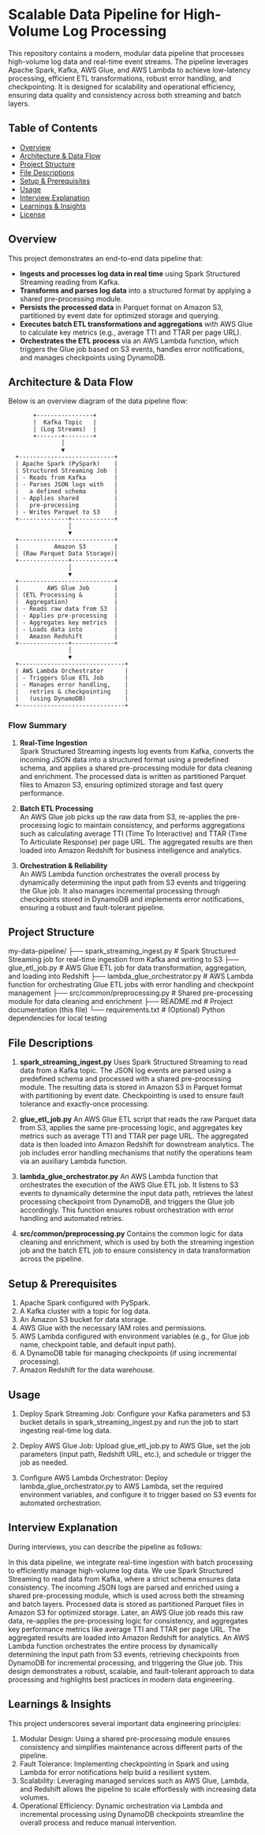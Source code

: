 # Scalable Data Pipeline for High-Volume Log Processing

This repository contains a modern, modular data pipeline that processes high-volume log data and real-time event streams. The pipeline leverages Apache Spark, Kafka, AWS Glue, and AWS Lambda to achieve low-latency processing, efficient ETL transformations, robust error handling, and checkpointing. It is designed for scalability and operational efficiency, ensuring data quality and consistency across both streaming and batch layers.

## Table of Contents
- [Overview](#overview)
- [Architecture & Data Flow](#architecture--data-flow)
- [Project Structure](#project-structure)
- [File Descriptions](#file-descriptions)
- [Setup & Prerequisites](#setup--prerequisites)
- [Usage](#usage)
- [Interview Explanation](#interview-explanation)
- [Learnings & Insights](#learnings--insights)
- [License](#license)

## Overview

This project demonstrates an end-to-end data pipeline that:

- **Ingests and processes log data in real time** using Spark Structured Streaming reading from Kafka.
- **Transforms and parses log data** into a structured format by applying a shared pre-processing module.
- **Persists the processed data** in Parquet format on Amazon S3, partitioned by event date for optimized storage and querying.
- **Executes batch ETL transformations and aggregations** with AWS Glue to calculate key metrics (e.g., average TTI and TTAR per page URL).
- **Orchestrates the ETL process** via an AWS Lambda function, which triggers the Glue job based on S3 events, handles error notifications, and manages checkpoints using DynamoDB.

## Architecture & Data Flow

Below is an overview diagram of the data pipeline flow:

           +----------------+
           |  Kafka Topic   |
           | (Log Streams)  |
           +-------+--------+
                   │
                   ▼
      +---------------------------+
      | Apache Spark (PySpark)    |
      | Structured Streaming Job  |
      | - Reads from Kafka        |
      | - Parses JSON logs with   |
      |   a defined schema        |
      | - Applies shared          |
      |   pre-processing          |
      | - Writes Parquet to S3    |
      +--------------+------------+
                     │
                     ▼
      +---------------------------+
      |          Amazon S3        |
      | (Raw Parquet Data Storage)|
      +--------------+------------+
                     │
                     ▼
      +---------------------------+
      |        AWS Glue Job       |
      | (ETL Processing &         |
      |  Aggregation)             |
      | - Reads raw data from S3  |
      | - Applies pre-processing  |
      | - Aggregates key metrics  |
      | - Loads data into         |
      |   Amazon Redshift         |
      +--------------+------------+
                     │
                     ▼
      +------------------------------+
      | AWS Lambda Orchestrator      |
      | - Triggers Glue ETL Job      |
      | - Manages error handling,    |
      |   retries & checkpointing    |
      |   (using DynamoDB)           |
      +------------------------------+


### Flow Summary

1. **Real-Time Ingestion**  
   Spark Structured Streaming ingests log events from Kafka, converts the incoming JSON data into a structured format using a predefined schema, and applies a shared pre-processing module for data cleaning and enrichment. The processed data is written as partitioned Parquet files to Amazon S3, ensuring optimized storage and fast query performance.

2. **Batch ETL Processing**  
   An AWS Glue job picks up the raw data from S3, re-applies the pre-processing logic to maintain consistency, and performs aggregations such as calculating average TTI (Time To Interactive) and TTAR (Time To Articulate Response) per page URL. The aggregated results are then loaded into Amazon Redshift for business intelligence and analytics.

3. **Orchestration & Reliability**  
   An AWS Lambda function orchestrates the overall process by dynamically determining the input path from S3 events and triggering the Glue job. It also manages incremental processing through checkpoints stored in DynamoDB and implements error notifications, ensuring a robust and fault-tolerant pipeline.

## Project Structure

my-data-pipeline/
├── spark_streaming_ingest.py       # Spark Structured Streaming job for real-time ingestion from Kafka and writing to S3
├── glue_etl_job.py                 # AWS Glue ETL job for data transformation, aggregation, and loading into Redshift
├── lambda_glue_orchestrator.py     # AWS Lambda function for orchestrating Glue ETL jobs with error handling and checkpoint management
├── src/common/preprocessing.py     # Shared pre-processing module for data cleaning and enrichment
├── README.md                       # Project documentation (this file)
└── requirements.txt                # (Optional) Python dependencies for local testing

## File Descriptions
1. **spark_streaming_ingest.py**
   Uses Spark Structured Streaming to read data from a Kafka topic. The JSON log events are parsed using a predefined schema and processed with a shared pre-processing module. The resulting data is stored in Amazon S3 in Parquet format with partitioning by event date. Checkpointing is used to ensure fault tolerance and exactly-once processing.

2. **glue_etl_job.py**
   An AWS Glue ETL script that reads the raw Parquet data from S3, applies the same pre-processing logic, and aggregates key metrics such as average TTI and TTAR per page URL. The aggregated data is then loaded into Amazon Redshift for downstream analytics. The job includes error handling mechanisms that notify the operations team via an auxiliary Lambda function.

3. **lambda_glue_orchestrator.py**
   An AWS Lambda function that orchestrates the execution of the AWS Glue ETL job. It listens to S3 events to dynamically determine the input data path, retrieves the latest processing checkpoint from DynamoDB, and triggers the Glue job accordingly. This function ensures robust orchestration with error handling and automated retries.

4. **src/common/preprocessing.py**
   Contains the common logic for data cleaning and enrichment, which is used by both the streaming ingestion job and the batch ETL job to ensure consistency in data transformation across the pipeline.


## Setup & Prerequisites
1. Apache Spark configured with PySpark.
2. A Kafka cluster with a topic for log data.
3. An Amazon S3 bucket for data storage.
4. AWS Glue with the necessary IAM roles and permissions.
5. AWS Lambda configured with environment variables (e.g., for Glue job name, checkpoint table, and default input path).
6. A DynamoDB table for managing checkpoints (if using incremental processing).
7. Amazon Redshift for the data warehouse.


## Usage
1. Deploy Spark Streaming Job:
   Configure your Kafka parameters and S3 bucket details in spark_streaming_ingest.py and run the job to start ingesting real-time log data.

2. Deploy AWS Glue Job:
   Upload glue_etl_job.py to AWS Glue, set the job parameters (input path, Redshift URL, etc.), and schedule or trigger the job as needed.

3. Configure AWS Lambda Orchestrator:
   Deploy lambda_glue_orchestrator.py to AWS Lambda, set the required environment variables, and configure it to trigger based on S3 events for automated orchestration.


## Interview Explanation
During interviews, you can describe the pipeline as follows:

In this data pipeline, we integrate real-time ingestion with batch processing to efficiently manage high-volume log data. We use Spark Structured Streaming to read data from Kafka, where a strict schema ensures data consistency. The incoming JSON logs are parsed and enriched using a shared pre-processing module, which is used across both the streaming and batch layers. Processed data is stored as partitioned Parquet files in Amazon S3 for optimized storage. Later, an AWS Glue job reads this raw data, re-applies the pre-processing logic for consistency, and aggregates key performance metrics like average TTI and TTAR per page URL. The aggregated results are loaded into Amazon Redshift for analytics. An AWS Lambda function orchestrates the entire process by dynamically determining the input path from S3 events, retrieving checkpoints from DynamoDB for incremental processing, and triggering the Glue job. This design demonstrates a robust, scalable, and fault-tolerant approach to data processing and highlights best practices in modern data engineering.


## Learnings & Insights
This project underscores several important data engineering principles:

1. Modular Design: Using a shared pre-processing module ensures consistency and simplifies maintenance across different parts of the pipeline.
2. Fault Tolerance: Implementing checkpointing in Spark and using Lambda for error notifications help build a resilient system.
3. Scalability: Leveraging managed services such as AWS Glue, Lambda, and Redshift allows the pipeline to scale effortlessly with increasing data volumes.
4. Operational Efficiency: Dynamic orchestration via Lambda and incremental processing using DynamoDB checkpoints streamline the overall process and reduce manual intervention.
